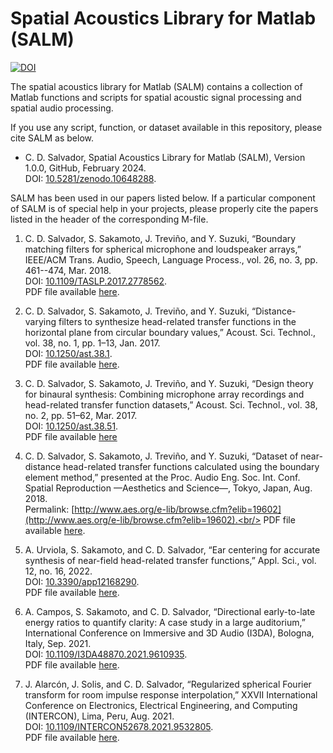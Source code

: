# Spatial Acoustics Library for Matlab (SALM)
[![DOI](https://zenodo.org/badge/755792726.svg)](https://zenodo.org/doi/10.5281/zenodo.10648288)<br/>

The spatial acoustics library for Matlab (SALM) contains a collection of Matlab functions and scripts for spatial acoustic signal processing and spatial audio processing.

If you use any script, function, or dataset available in this repository, please cite SALM as below.

* C. D. Salvador, Spatial Acoustics Library for Matlab (SALM), Version 1.0.0, GitHub, February 2024.<br/>
DOI: [10.5281/zenodo.10648288](https://zenodo.org/doi/10.5281/zenodo.10648288).<br/>

SALM has been used in our papers listed below. If a particular component of SALM is of special help in your projects, please properly cite the papers listed in the header of the corresponding M-file.

1. C. D. Salvador, S. Sakamoto, J. Treviño, and Y. Suzuki, “Boundary matching filters for spherical microphone and loudspeaker arrays,” IEEE/ACM Trans. Audio, Speech, Language Process., vol. 26, no. 3, pp. 461--474, Mar. 2018.<br/>
DOI: [10.1109/TASLP.2017.2778562](https://doi.org/10.1109/TASLP.2017.2778562).<br/>
PDF file available [here](https://cesardsalvador.github.io/doc/Salvador2017BoundaryMatchingFiltersForSphericalArrays.pdf).

2. C. D. Salvador, S. Sakamoto, J. Treviño, and Y. Suzuki, “Distance-varying filters to synthesize head-related transfer functions in the horizontal plane from circular boundary values,” Acoust. Sci. Technol., vol. 38, no. 1, pp. 1–13, Jan. 2017.<br/>
DOI: [10.1250/ast.38.1](https://doi.org/10.1250/ast.38.1).<br/>
PDF file available [here](https://cesardsalvador.github.io/doc/Salvador2017DistanceVaryingFiltersForHRTF.pdf).

3. C. D. Salvador, S. Sakamoto, J. Treviño, and Y. Suzuki, “Design theory for binaural synthesis: Combining microphone array recordings and head-related transfer function datasets,” Acoust. Sci. Technol., vol. 38, no. 2, pp. 51–62, Mar. 2017.<br/>
DOI: [10.1250/ast.38.51](https://doi.org/10.1250/ast.38.51).<br/>
PDF file available [here](https://cesardsalvador.github.io/doc/Salvador2017BinauralSynthesisDesignTheory.pdf)

4. C. D. Salvador, S. Sakamoto, J. Treviño, and Y. Suzuki, “Dataset of near-distance head-related transfer functions calculated using the boundary element method,” presented at the Proc. Audio Eng. Soc. Int. Conf. Spatial Reproduction —Aesthetics and Science—, Tokyo, Japan, Aug. 2018.<br/>
Permalink: [http://www.aes.org/e-lib/browse.cfm?elib=19602](http://www.aes.org/e-lib/browse.cfm?elib=19602).<br/>
PDF file available [here](https://cesardsalvador.github.io/doc/Salvador2018NearDistanceHRTFDataset.pdf).

5. A. Urviola, S. Sakamoto, and C. D. Salvador, “Ear centering for accurate synthesis of near-field head-related transfer functions,” Appl. Sci., vol. 12, no. 16, 2022. <br/>
DOI: [10.3390/app12168290](https://www.mdpi.com/2076-3417/12/16/8290).<br/>
PDF file available [here](https://cesardsalvador.github.io/doc/Urviola2022EarCenteringForNearFieldHRTF.pdf).

6. A. Campos, S. Sakamoto, and C. D. Salvador, “Directional early-to-late energy ratios to quantify clarity: A case study in a large auditorium,” International Conference on Immersive and 3D Audio (I3DA), Bologna, Italy, Sep. 2021.<br/>
DOI: [10.1109/I3DA48870.2021.9610935](https://doi.org/10.1109/I3DA48870.2021.9610935).<br/>
PDF file available [here](https://cesardsalvador.github.io/doc/Campos2021DirectionalClarityInLargeAuditorium.pdf).

7. J. Alarcón, J. Solis, and C. D. Salvador, “Regularized spherical Fourier transform for room impulse response interpolation,” XXVII International Conference on Electronics, Electrical Engineering, and Computing (INTERCON), Lima, Peru, Aug. 2021.<br/>
DOI: [10.1109/INTERCON52678.2021.9532805](https://doi.org/10.1109/INTERCON52678.2021.9532805).<br/>
PDF file available [here](https://cesardsalvador.github.io/doc/Alarcon2021RegularizedSFTInterpolationRIR.pdf).
